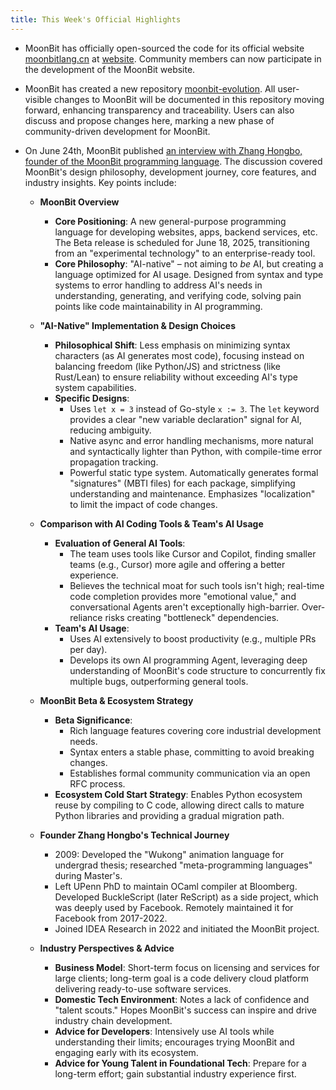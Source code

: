 ```yaml
---
title: This Week's Official Highlights
---
```


- MoonBit has officially open-sourced the code for its official website [moonbitlang.cn](moonbitlang.cn) at [website](https://github.com/moonbitlang/website). Community members can now participate in the development of the MoonBit website.

- MoonBit has created a new repository [moonbit-evolution](https://github.com/moonbitlang/moonbit-evolution). All user-visible changes to MoonBit will be documented in this repository moving forward, enhancing transparency and traceability. Users can also discuss and propose changes here, marking a new phase of community-driven development for MoonBit.

- On June 24th, MoonBit published [an interview with Zhang Hongbo, founder of the MoonBit programming language](https://mp.weixin.qq.com/s/NSIU7Lw4_MYRAdW52HMWtw). The discussion covered MoonBit's design philosophy, development journey, core features, and industry insights. Key points include:

  - **MoonBit Overview**
    - **Core Positioning**: A new general-purpose programming language for developing websites, apps, backend services, etc. The Beta release is scheduled for June 18, 2025, transitioning from an "experimental technology" to an enterprise-ready tool.
    - **Core Philosophy**: "AI-native" – not aiming to *be* AI, but creating a language optimized for AI usage. Designed from syntax and type systems to error handling to address AI's needs in understanding, generating, and verifying code, solving pain points like code maintainability in AI programming.

  - **"AI-Native" Implementation & Design Choices**
    - **Philosophical Shift**: Less emphasis on minimizing syntax characters (as AI generates most code), focusing instead on balancing freedom (like Python/JS) and strictness (like Rust/Lean) to ensure reliability without exceeding AI's type system capabilities.
    - **Specific Designs**:
        - Uses `let x = 3` instead of Go-style `x := 3`. The `let` keyword provides a clear "new variable declaration" signal for AI, reducing ambiguity.
        - Native async and error handling mechanisms, more natural and syntactically lighter than Python, with compile-time error propagation tracking.
        - Powerful static type system. Automatically generates formal "signatures" (MBTI files) for each package, simplifying understanding and maintenance. Emphasizes "localization" to limit the impact of code changes.

  - **Comparison with AI Coding Tools & Team's AI Usage**
    - **Evaluation of General AI Tools**:
      - The team uses tools like Cursor and Copilot, finding smaller teams (e.g., Cursor) more agile and offering a better experience.
      - Believes the technical moat for such tools isn't high; real-time code completion provides more "emotional value," and conversational Agents aren't exceptionally high-barrier. Over-reliance risks creating "bottleneck" dependencies.
    - **Team's AI Usage**:
      - Uses AI extensively to boost productivity (e.g., multiple PRs per day).
      - Develops its own AI programming Agent, leveraging deep understanding of MoonBit's code structure to concurrently fix multiple bugs, outperforming general tools.

  - **MoonBit Beta & Ecosystem Strategy**
    - **Beta Significance**:
      - Rich language features covering core industrial development needs.
      - Syntax enters a stable phase, committing to avoid breaking changes.
      - Establishes formal community communication via an open RFC process.
    - **Ecosystem Cold Start Strategy**: Enables Python ecosystem reuse by compiling to C code, allowing direct calls to mature Python libraries and providing a gradual migration path.

  - **Founder Zhang Hongbo's Technical Journey**
    - 2009: Developed the "Wukong" animation language for undergrad thesis; researched "meta-programming languages" during Master's.
    - Left UPenn PhD to maintain OCaml compiler at Bloomberg. Developed BuckleScript (later ReScript) as a side project, which was deeply used by Facebook. Remotely maintained it for Facebook from 2017-2022.
    - Joined IDEA Research in 2022 and initiated the MoonBit project.

  - **Industry Perspectives & Advice**
    - **Business Model**: Short-term focus on licensing and services for large clients; long-term goal is a code delivery cloud platform delivering ready-to-use software services.
    - **Domestic Tech Environment**: Notes a lack of confidence and "talent scouts." Hopes MoonBit's success can inspire and drive industry chain development.
    - **Advice for Developers**: Intensively use AI tools while understanding their limits; encourages trying MoonBit and engaging early with its ecosystem.
    - **Advice for Young Talent in Foundational Tech**: Prepare for a long-term effort; gain substantial industry experience first.
